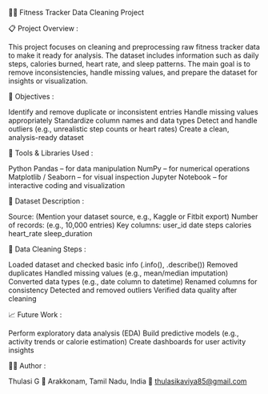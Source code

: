 🏋️‍♂️ Fitness Tracker Data Cleaning Project

📋 Project Overview :

This project focuses on cleaning and preprocessing raw fitness tracker data to make it ready for analysis.
The dataset includes information such as daily steps, calories burned, heart rate, and sleep patterns.
The main goal is to remove inconsistencies, handle missing values, and prepare the dataset for insights or visualization.

🎯 Objectives :

Identify and remove duplicate or inconsistent entries
Handle missing values appropriately
Standardize column names and data types
Detect and handle outliers (e.g., unrealistic step counts or heart rates)
Create a clean, analysis-ready dataset

🧰 Tools & Libraries Used :

Python
Pandas – for data manipulation
NumPy – for numerical operations
Matplotlib / Seaborn – for visual inspection
Jupyter Notebook – for interactive coding and visualization

📂 Dataset Description :

Source: (Mention your dataset source, e.g., Kaggle or Fitbit export)
Number of records: (e.g., 10,000 entries)
Key columns:
user_id
date
steps
calories
heart_rate
sleep_duration

🔧 Data Cleaning Steps :

Loaded dataset and checked basic info (.info(), .describe())
Removed duplicates
Handled missing values (e.g., mean/median imputation)
Converted data types (e.g., date column to datetime)
Renamed columns for consistency
Detected and removed outliers
Verified data quality after cleaning

📈 Future Work :

Perform exploratory data analysis (EDA)
Build predictive models (e.g., activity trends or calorie estimation)
Create dashboards for user activity insights

👨‍💻 Author :

Thulasi G
📍 Arakkonam, Tamil Nadu, India
📧 thulasikaviya85@gmail.com
